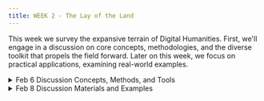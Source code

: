 ```yaml
---
title: WEEK 2 - The Lay of the Land
---
```


This week we survey the expansive terrain of Digital Humanities. First, we'll engage in a discussion on core concepts, methodologies, and the diverse toolkit that propels the field forward. Later on this week, we focus on practical applications, examining real-world examples.

<details>
  <summary class="session-summary">
    <span class="date-label">Feb 6</span>
    <span class="label label-blue">Discussion</span>
    <span class="session-title">Concepts, Methods, and Tools</span>
  </summary>
  <div markdown="1">
    
- [slides](#)
- Readings and Assignments:
  - [Rosenberg, Daniel. 2013. "Data before the Fact."]() _Raw Data Is an Oxymoron_, 15–40.
  - [Ramsay, Stephen. 2014. "The Hermeneutics of Screwing Around; or What You Do with a Million Books."](https://app.perusall.com/courses/introdh24/ramsay_2014_the-hermeneutics-of-screwing-around-or-what-you-dowith-a-million-books) In _Pastplay: Teaching and Learning History with Technology_, edited by Kevin B. Kee, 111–20. Ann Arbor: University of Michigan Press.

</div>
</details>

<details>
  <summary class="session-summary">
    <span class="date-label">Feb 8</span>
    <span class="label label-blue">Discussion</span>
    <span class="session-title">Materials and Examples</span>
  </summary>
  <div markdown="1">
- [slides](#)
- Readings and Assignments:
  - Lorem ipsum.

</div>
</details>


<!-- Look at one example of a digital humanities project and see if you can describe it in terms of the basic components of materials, processing, and presentation.

Ulysses Project: (developed by @frabbitry and team: a study of how James Joyce's Ulysses associated various locations in the city of Dublin with literary and mythic allusions. Creates a map as guide to parts of Dublin that are associated with passages in Ulysses.)

Banksy Project: (developed by @alnopa9 and team: a gallery and study of the works of the artist Banksy, where in the world they are distributed, and what media forms they have taken.)

The Hamilton Project: (Greensburg project with lots of network visualizations and a graph of motifs and their frequency of repetition in the musical Hamilton)

Profanities in Quentin Tarantino's Screenplays (Pittsburgh student project, with network analysis of offensive language spoken by/to male and female characters)

Divergences in Machine Translation: Examining Harry Potter texts processed by Google Translate across multiple language families: (Pittsburgh student project)

La Lega Toscana Protezione multi-semester Pitt/newtfire project by @zme1 studying English-Italian language adaptation and membership in a Pittsburgh Italian society, with a terrific range of graph types.

Historical Photographs of China www.hpcbristol.sjtu.edu.cn/ 
In the Spotlight http://playbills.libcrowds.com/ 
Pacific and Regional Archive for Digital Sources in Endangered Cultures (PARADISEC) https://catalog.paradisec.org.au/ • Renaissance Lyon: Le Plan Scénographique c. 1550 www.renlyon.org 
Arqueología histórica de Santiago https://instagram.com/arqueologiahistoricasantiago


Write up a 500-word blog post about the project you chose, describing it in terms of the basic components of materials, processing, and presentation. What materials are used? How are they processed? How are they presented? What do you think is the most interesting aspect of the project? What do you think is the most challenging aspect of the project? What do you think is the most successful aspect of the project? What do you think is the least successful aspect of the project? What would you do differently if you were to do a similar project? -->